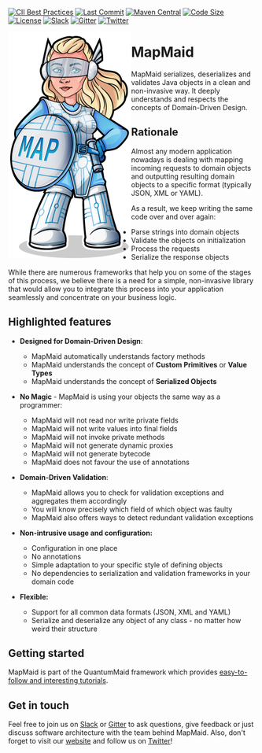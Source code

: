 [![CII Best Practices](https://bestpractices.coreinfrastructure.org/projects/3873/badge)](https://bestpractices.coreinfrastructure.org/projects/3873)
[![Last Commit](https://img.shields.io/github/last-commit/quantummaid/mapmaid)](https://github.com/quantummaid/mapmaid)
[![Maven Central](https://maven-badges.herokuapp.com/maven-central/de.quantummaid.mapmaid/core/badge.svg)](https://maven-badges.herokuapp.com/maven-central/de.quantummaid.mapmaid/core)
[![Code Size](https://img.shields.io/github/languages/code-size/quantummaid/mapmaid)](https://github.com/quantummaid/mapmaid)
[![License](https://img.shields.io/badge/License-Apache%202.0-blue.svg)](https://opensource.org/licenses/Apache-2.0)
[![Slack](https://img.shields.io/badge/chat%20on-Slack-brightgreen)](https://join.slack.com/t/quantummaid/shared_invite/zt-cx5qd605-vG10I~WazfgH9WOnXMzl3Q)
[![Gitter](https://img.shields.io/badge/chat%20on-Gitter-brightgreen)](https://gitter.im/quantum-maid-framework/community)
[![Twitter](https://img.shields.io/twitter/follow/quantummaid)](https://twitter.com/quantummaid)


<img src="mapmaid_logo.png" align="left"/>

# MapMaid
MapMaid serializes, deserializes and validates Java objects in a clean and non-invasive way.
It deeply understands and respects the concepts of Domain-Driven Design.

## Rationale

Almost any modern application nowadays is dealing with mapping incoming requests to domain objects and 
outputting resulting domain objects to a specific format (typically JSON, XML or YAML). 

As a result, we keep writing the same code over and over again:
* Parse strings into domain objects
* Validate the objects on initialization 
* Process the requests 
* Serialize the response objects
 
While there are numerous frameworks that help you on some of the stages of this process, we believe there is a need for a simple,
 non-invasive library that would allow you to integrate this process into your application seamlessly and concentrate on 
 your business logic.

## Highlighted features 

 - **Designed for Domain-Driven Design**:
    - MapMaid automatically understands factory methods
    - MapMaid understands the concept of **Custom Primitives** or **Value Types**
    - MapMaid understands the concept of **Serialized Objects**

 -  **No Magic** - MapMaid is using your objects the same way as a programmer:
    - MapMaid will not read nor write private fields
    - MapMaid will not write values into final fields 
    - MapMaid will not invoke private methods
    - MapMaid will not generate dynamic proxies
    - MapMaid will not generate bytecode
    - MapMaid does not favour the use of annotations
 
 - **Domain-Driven Validation**:
    - MapMaid allows you to check for validation exceptions and aggregates them accordingly
    - You will know precisely which field of which object was faulty
    - MapMaid also offers ways to detect redundant validation exceptions
    
 - **Non-intrusive usage and configuration:**
    - Configuration in one place
    - No annotations 
    - Simple adaptation to your specific style of defining objects
    - No dependencies to serialization and validation frameworks in your domain code
    
  - **Flexible:**
    - Support for all common data formats (JSON, XML and YAML)
    - Serialize and deserialize any object of any class - no matter how weird their structure    

## Getting started
MapMaid is part of the QuantumMaid framework which provides [easy-to-follow and
interesting tutorials](https://github.com/quantummaid/quantummaid-tutorials/blob/master/README.md).

## Get in touch
Feel free to join us on [Slack](https://join.slack.com/t/quantummaid/shared_invite/zt-cx5qd605-vG10I~WazfgH9WOnXMzl3Q)
or [Gitter](https://gitter.im/quantum-maid-framework/community) to ask questions, give feedback or just discuss software
architecture with the team behind MapMaid. Also, don't forget to visit our [website](https://quantummaid.de) and follow
us on [Twitter](https://twitter.com/quantummaid)!